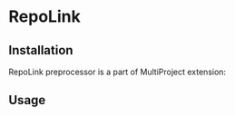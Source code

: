 # RepoLink

<include repo_url="https://github.com/foliant-docs/foliantcontrib.multiproject.git" path="README.md" nohead="true" from_heading="RepoLink Preprocessor" to_heading="Usage of the Preprocessor"></include>

## Installation

RepoLink preprocessor is a part of MultiProject extension:

<include repo_url="https://github.com/foliant-docs/foliantcontrib.multiproject.git" path="README.md" nohead="true" from_heading="Installation" to_heading="Config Extension to Resolve the `!from` Tag"></include>

## Usage

<include repo_url="https://github.com/foliant-docs/foliantcontrib.multiproject.git" path="README.md" nohead="true" from_heading="Usage of the Preprocessor"></include>
